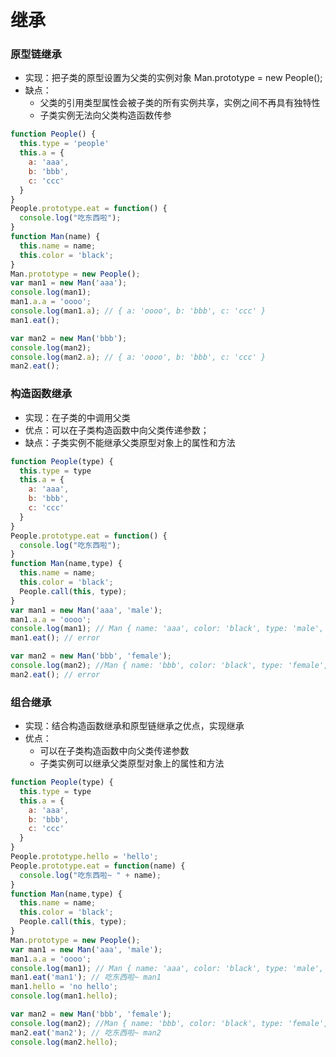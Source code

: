 # 继承

### 原型链继承
- 实现：把子类的原型设置为父类的实例对象 Man.prototype = new People();
- 缺点：
  - 父类的引用类型属性会被子类的所有实例共享，实例之间不再具有独特性
  - 子类实例无法向父类构造函数传参
```javascript
function People() {
  this.type = 'people'
  this.a = {
    a: 'aaa',
    b: 'bbb',
    c: 'ccc'
  }
}
People.prototype.eat = function() {
  console.log("吃东西啦");
}
function Man(name) {
  this.name = name;
  this.color = 'black';
}
Man.prototype = new People();
var man1 = new Man('aaa');
console.log(man1);
man1.a.a = 'oooo';
console.log(man1.a); // { a: 'oooo', b: 'bbb', c: 'ccc' }
man1.eat();

var man2 = new Man('bbb');
console.log(man2);
console.log(man2.a); // { a: 'oooo', b: 'bbb', c: 'ccc' }
man2.eat();
```


### 构造函数继承
- 实现：在子类的中调用父类
- 优点：可以在子类构造函数中向父类传递参数；
- 缺点：子类实例不能继承父类原型对象上的属性和方法
```javascript
function People(type) {
  this.type = type
  this.a = {
    a: 'aaa',
    b: 'bbb',
    c: 'ccc'
  }
}
People.prototype.eat = function() {
  console.log("吃东西啦");
}
function Man(name,type) {
  this.name = name;
  this.color = 'black';
  People.call(this, type);
}
var man1 = new Man('aaa', 'male');
man1.a.a = 'oooo';
console.log(man1); // Man { name: 'aaa', color: 'black', type: 'male', a: { a: 'oooo', b: 'bbb', c: 'ccc' }}
man1.eat(); // error

var man2 = new Man('bbb', 'female');
console.log(man2); //Man { name: 'bbb', color: 'black', type: 'female', a: { a: 'aaa', b: 'bbb', c: 'ccc' }}
man2.eat(); // error
```

### 组合继承
- 实现：结合构造函数继承和原型链继承之优点，实现继承
- 优点：
  - 可以在子类构造函数中向父类传递参数
  - 子类实例可以继承父类原型对象上的属性和方法
```javascript
function People(type) {
  this.type = type
  this.a = {
    a: 'aaa',
    b: 'bbb',
    c: 'ccc'
  }
}
People.prototype.hello = 'hello';
People.prototype.eat = function(name) {
  console.log("吃东西啦~ " + name);
}
function Man(name,type) {
  this.name = name;
  this.color = 'black';
  People.call(this, type);
}
Man.prototype = new People();
var man1 = new Man('aaa', 'male');
man1.a.a = 'oooo';
console.log(man1); // Man { name: 'aaa', color: 'black', type: 'male', a: { a: 'oooo', b: 'bbb', c: 'ccc' }}
man1.eat('man1'); // 吃东西啦~ man1
man1.hello = 'no hello';
console.log(man1.hello);

var man2 = new Man('bbb', 'female');
console.log(man2); //Man { name: 'bbb', color: 'black', type: 'female', a: { a: 'aaa', b: 'bbb', c: 'ccc' }}
man2.eat('man2'); // 吃东西啦~ man2
console.log(man2.hello);
```
